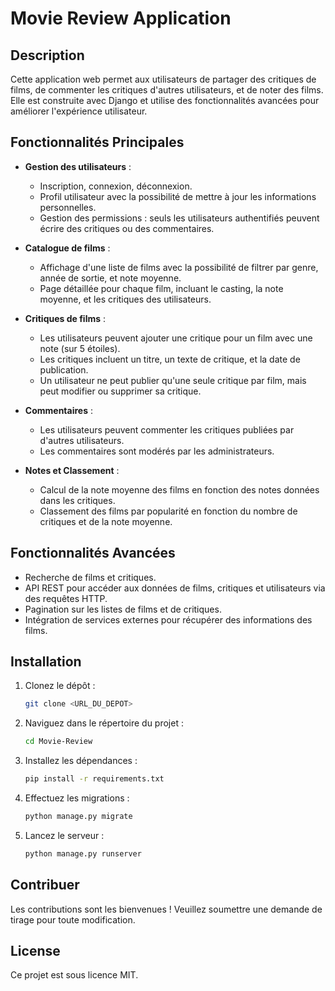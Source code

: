 # Movie Review Application

## Description
Cette application web permet aux utilisateurs de partager des critiques de films, de commenter les critiques d'autres utilisateurs, et de noter des films. Elle est construite avec Django et utilise des fonctionnalités avancées pour améliorer l'expérience utilisateur.

## Fonctionnalités Principales
- **Gestion des utilisateurs** :
  - Inscription, connexion, déconnexion.
  - Profil utilisateur avec la possibilité de mettre à jour les informations personnelles.
  - Gestion des permissions : seuls les utilisateurs authentifiés peuvent écrire des critiques ou des commentaires.

- **Catalogue de films** :
  - Affichage d'une liste de films avec la possibilité de filtrer par genre, année de sortie, et note moyenne.
  - Page détaillée pour chaque film, incluant le casting, la note moyenne, et les critiques des utilisateurs.

- **Critiques de films** :
  - Les utilisateurs peuvent ajouter une critique pour un film avec une note (sur 5 étoiles).
  - Les critiques incluent un titre, un texte de critique, et la date de publication.
  - Un utilisateur ne peut publier qu'une seule critique par film, mais peut modifier ou supprimer sa critique.

- **Commentaires** :
  - Les utilisateurs peuvent commenter les critiques publiées par d'autres utilisateurs.
  - Les commentaires sont modérés par les administrateurs.

- **Notes et Classement** :
  - Calcul de la note moyenne des films en fonction des notes données dans les critiques.
  - Classement des films par popularité en fonction du nombre de critiques et de la note moyenne.

## Fonctionnalités Avancées
- Recherche de films et critiques.
- API REST pour accéder aux données de films, critiques et utilisateurs via des requêtes HTTP.
- Pagination sur les listes de films et de critiques.
- Intégration de services externes pour récupérer des informations des films.

## Installation
1. Clonez le dépôt :
   ```bash
   git clone <URL_DU_DEPOT>
   ```
2. Naviguez dans le répertoire du projet :
   ```bash
   cd Movie-Review
   ```
3. Installez les dépendances :
   ```bash
   pip install -r requirements.txt
   ```
4. Effectuez les migrations :
   ```bash
   python manage.py migrate
   ```
5. Lancez le serveur :
   ```bash
   python manage.py runserver
   ```

## Contribuer
Les contributions sont les bienvenues ! Veuillez soumettre une demande de tirage pour toute modification.

## License
Ce projet est sous licence MIT.
